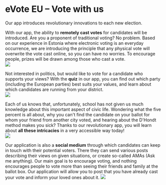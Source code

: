# eVote EU – Vote with us​
Our app introduces revolutionary innovations to each new election.   

  

With our app, the ability to **remotely cast votes** for candidates will be introduced. Are you a proponent of traditional voting? No problem. Based on our experience in Estonia where electronic voting is an everyday occurrence, we are introducing the principle that any physical vote will overwrite the vote cast online, so you can have no worries. To encourage people, prizes will be drawn among those who cast a vote.   
![](./pictures/Gosowanie-portrait.png)
  

Not interested in politics, but would like to vote for a candidate who supports your views? With the **quiz** in our app, you can find out which party (including the European parties) best suits your values, and learn about which candidates are running from your district.   
![](./pictures/Quiz-portrait.png)
  

Each of us knows that, unfortunately, school has not given us much knowledge about this important aspect of civic life. Wondering what the five percent is all about, why you can't find the candidate on your ballot for whom your friend from another city voted, and hearing about the D'Hondt method makes you sick? Thanks to our revolutionary app, you will learn about **all these intricacies** in a very accessible way today!   
![](./pictures/Education-portrait.png)
 

Our application is also a **social medium** through which candidates can keep in touch with their potential voters. There they can send various posts describing their views on given situations, or create so-called AMAs (Ask me anything). Our main goal is to encourage voting, and nothing encourages people to vote more than seeing their friends and family at the ballot box. Our application will allow you to post that you have already cast your vote and inform your loved ones about it. 
![](./pictures/Social-portrait.png)
